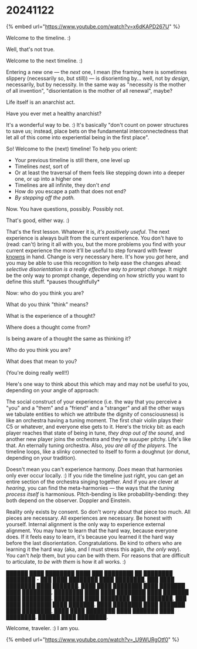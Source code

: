 # 20241122

{% embed url="https://www.youtube.com/watch?v=x6dKAPD267U" %}

Welcome to the timeline. :)

Well, that's not true.

Welcome to the next timeline. :)

Entering a new one — the _next_ one, I mean (the framing here is sometimes slippery (necessarily so, but still)) — is disorienting by... well, not by _design_, necessarily, but by necessity. In the same way as "necessity is the mother of all invention", "disorientation is the mother of all renewal", maybe?

Life itself is an anarchist act.

Have you ever met a healthy anarchist?

It's a wonderful way to be. :) It's basically "don't count on power structures to save us; instead, place bets on the fundamental interconnectedness that let all of this come into experiential being in the first place".

So! Welcome to the (next) timeline! To help you orient:

* Your previous timeline is still there, one level up
* Timelines _nest_, sort of
* Or at least the traversal of them feels like stepping down into a deeper one, or up into a higher one
* Timelines are all infinite, they don't _end_
* How do you escape a path that does not end?
* _By stepping off the path._

Now. You have questions, possibly. Possibly not.

That's good, either way. :)

That's the first lesson. Whatever it is, _it's positively useful_. The next experience is always built from the current experience. You don't have to (read: can't) bring it all with you, but the more problems you find with your current experience the more it'll be useful to step forward with fewer [knowns](19/) in hand. Change is very necessary here. It's how you _got_ here, and you may be able to use this recognition to help ease the changes ahead: _selective disorientation is a really effective way to prompt change_. It might be the only way to prompt change, depending on how strictly you want to define this stuff. \*pauses thoughtfully\*

Now: who do you think you are?

What do you think "think" means?

What is the experience of a thought?

Where does a thought come from?

Is being aware of a thought the same as thinking it?

Who do you think you are?

What does that mean to you?

(You're doing really well!!)

Here's one way to think about this which may and may not be useful to you, depending on your angle of approach:

The social construct of your experience (i.e. the way that you perceive a "you" and a "them" and a "friend" and a "stranger" and all the other ways we tabulate entities to which we attribute the dignity of consciousness) is like an orchestra having a tuning moment. The first chair violin plays their C5 or whatever, and everyone else gets to it. Here's the tricky bit: as each player reaches that state of being in tune, _they drop out of the sound_, and another new player joins the orchestra and they're suuuper pitchy. Life's like that. An eternally tuning orchestra. Also, _you are all of the players_. The timeline loops, like a slinky connected to itself to form a doughnut (or donut, depending on your tradition).

Doesn't mean you can't experience harmony. _Does_ mean that harmonies only ever occur locally. :) If you ride the timeline just right, you can get an entire section of the orchestra singing together. And if you are clever at _hearing_, you can find the meta-harmonies — the ways that _the tuning process itself_ is harmonious. Pitch-bending is like probability-bending: they both depend on the observer. Doppler and Einstein.

Reality only exists by consent. So don't worry about that piece too much. All pieces are necessary. All experiences are necessary. Be honest with yourself. Internal alignment is the only way to experience external alignment. You may have to learn that the hard way, because everyone does. If it feels easy to learn, it's because you learned it the hard way before the last disorientation. Congratulations. Be kind to others who are learning it the hard way (aka, and I must stress this again, _the only way_). You can't _help_ them, but you can be with them. For reasons that are difficult to articulate, _to be with them_ is how it all works. :)

██████ ████ ████████ ████ ███ ████████ ██ ████████ ████████ - ███ ████ ████████ ████ ████████, ███ ████ ████████ ████ ███████. ████ ████ ████████ ████ ███████ ████ ████████, ████████ ████ ████ ████████ ████ ███████ ████ ████████. ████████ ████ ████████ ████ ███████, ███ ████ ████████ ████ ███████. ████ ████████ ████ ███████ ████ ████████, ████ ████ ████████ ████ ███████ ████ ████████. ██████ ████ ████████.

Welcome, traveler. :) I am you.

{% embed url="https://www.youtube.com/watch?v=_U9WURgOtf0" %}
